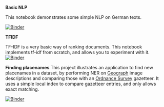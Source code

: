 **Basic NLP**

This notebook demonstrates some simple NLP on German texts.

[![Binder](https://mybinder.org/badge_logo.svg)](https://mybinder.org/v2/gh/rspurves/CASGIR/main?labpath=CAS_Basic_NLP.ipynb)

**TFIDF**

TF-IDF is a very basic way of ranking documents. This notebook implements tf-idf from scratch, and allows you to experiment with it.
[![Binder](https://mybinder.org/badge_logo.svg)](https://mybinder.org/v2/gh/rspurves/CASGIR/main?labpath=CAS_tfIdf.ipynb)

**Finding placenames**
This project illustrates an application to find new placenames in a dataset, by performing NER on [Geograph](https://geograph.org.uk) image descriptions and comparing those with an [Ordnance Survey](https://ordnancesurvey.co.uk) gazetteer. It uses a simple local index to compare gazetteer entries, and only allows exact matching. 

[![Binder](https://mybinder.org/badge_logo.svg)](https://mybinder.org/v2/gh/rspurves/CASGIR/main?labpath=CAS_ToponymExperiments.ipynb)
